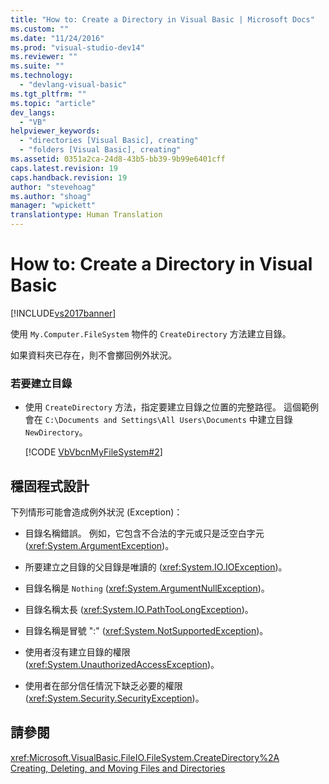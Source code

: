 ```yaml
---
title: "How to: Create a Directory in Visual Basic | Microsoft Docs"
ms.custom: ""
ms.date: "11/24/2016"
ms.prod: "visual-studio-dev14"
ms.reviewer: ""
ms.suite: ""
ms.technology: 
  - "devlang-visual-basic"
ms.tgt_pltfrm: ""
ms.topic: "article"
dev_langs: 
  - "VB"
helpviewer_keywords: 
  - "directories [Visual Basic], creating"
  - "folders [Visual Basic], creating"
ms.assetid: 0351a2ca-24d8-43b5-bb39-9b99e6401cff
caps.latest.revision: 19
caps.handback.revision: 19
author: "stevehoag"
ms.author: "shoag"
manager: "wpickett"
translationtype: Human Translation
---
```

# How to: Create a Directory in Visual Basic
[!INCLUDE[vs2017banner](../../../../csharp/includes/vs2017banner.md)]

使用 `My.Computer.FileSystem` 物件的 `CreateDirectory` 方法建立目錄。  
  
 如果資料夾已存在，則不會擲回例外狀況。  
  
### 若要建立目錄  
  
-   使用 `CreateDirectory` 方法，指定要建立目錄之位置的完整路徑。  這個範例會在 `C:\Documents and Settings\All Users\Documents` 中建立目錄 `NewDirectory`。  
  
     [!CODE [VbVbcnMyFileSystem#2](../CodeSnippet/VS_Snippets_VBCSharp/VbVbcnMyFileSystem#2)]  
  
## 穩固程式設計  
 下列情形可能會造成例外狀況 \(Exception\)：  
  
-   目錄名稱錯誤。  例如，它包含不合法的字元或只是泛空白字元 \(<xref:System.ArgumentException>\)。  
  
-   所要建立之目錄的父目錄是唯讀的 \(<xref:System.IO.IOException>\)。  
  
-   目錄名稱是 `Nothing` \(<xref:System.ArgumentNullException>\)。  
  
-   目錄名稱太長 \(<xref:System.IO.PathTooLongException>\)。  
  
-   目錄名稱是冒號 ":" \(<xref:System.NotSupportedException>\)。  
  
-   使用者沒有建立目錄的權限 \(<xref:System.UnauthorizedAccessException>\)。  
  
-   使用者在部分信任情況下缺乏必要的權限 \(<xref:System.Security.SecurityException>\)。  
  
## 請參閱  
 <xref:Microsoft.VisualBasic.FileIO.FileSystem.CreateDirectory%2A>   
 [Creating, Deleting, and Moving Files and Directories](../../../../visual-basic/developing-apps/programming/drives-directories-files/creating-deleting-and-moving-files-and-directories.md)